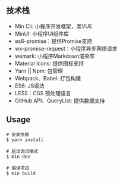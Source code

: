 
## 技术栈

- Min Cli: 小程序开发框架，类VUE
- MinUI: 小程序UI组件库
- es6-promise：提供Promise支持
- wx-promise-request：小程序异步网络请求
- wemark: 小程序Markdown渲染库
- Material Icons: 提供图标支持
- Yarn || Npm: 包管理
- Webpack、Babel: 打包构建
- ES6: JS语法
- LESS：CSS 预处理语言
- GitHub API、QueryList: 提供数据支持

## Usage

```shell
# 安装依赖
$ yarn install

# 启动调试模式
$ min dev

# 编译项目
$ min build
```

